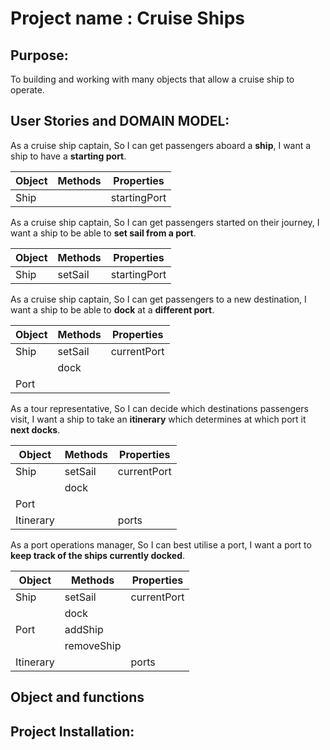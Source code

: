 # Project name : Cruise Ships

## Purpose:
To building and working with many objects that allow a cruise ship to operate.

## User Stories and DOMAIN MODEL:
As a cruise ship captain,
So I can get passengers aboard a **ship**,
I want a ship to have a **starting port**.

| Object | Methods | Properties |
| ----------- | ----------- | ----------- |
| Ship | | startingPort |

As a cruise ship captain,
So I can get passengers started on their journey,
I want a ship to be able to **set sail from a port**.

| Object | Methods | Properties |
| ----------- | ----------- | ----------- |
| Ship | setSail | startingPort |

As a cruise ship captain,
So I can get passengers to a new destination,
I want a ship to be able to **dock** at a **different port**.

| Object | Methods | Properties |
| ----------- | ----------- | ----------- |
| Ship | setSail | currentPort |
|      | dock    |              |
| Port | | |

As a tour representative,
So I can decide which destinations passengers visit,
I want a ship to take an **itinerary** which determines at which port it **next docks**.

| Object | Methods | Properties |
| ----------- | ----------- | ----------- |
| Ship | setSail | currentPort |
| | dock | |
| Port | | |
| Itinerary | | ports |

As a port operations manager,
So I can best utilise a port,
I want a port to **keep track of the ships currently docked**.

| Object | Methods | Properties |
| ----------- | ----------- | ----------- |
| Ship | setSail | currentPort |
| | dock | |
| Port | addShip | |
| | removeShip | |
| Itinerary | | ports |
 
## Object and functions


## Project Installation:

